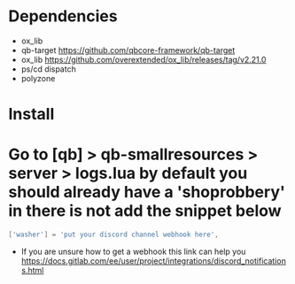 # Dependencies

- ox_lib
- qb-target https://github.com/qbcore-framework/qb-target
- ox_lib https://github.com/overextended/ox_lib/releases/tag/v2.21.0
- ps/cd dispatch
- polyzone

# Install 

# Go to [qb] > qb-smallresources > server > logs.lua by default you should already have a 'shoprobbery' in there is not add the snippet below

```lua
['washer'] = 'put your discord channel webhook here',
```

* If you are unsure how to get a webhook this link can help you https://docs.gitlab.com/ee/user/project/integrations/discord_notifications.html